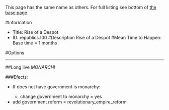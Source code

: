 This page has the same name as others. For full listing see bottom of [the base page](rise_of_a_despot.md).

#Information
 - Title: Rise of a Despot
 - ID: republics.100
#Description
Rise of a Despot
#Mean Time to Happen:
Base time = 1 months

#Options

___
##Long live $MONARCH$!

###Efects:<ul><li>If does not have government is monarchy:</li><ul><li>change government to monarchy = yes</li></ul><li>add government reform = revolutionary_empire_reform</li></ul>
